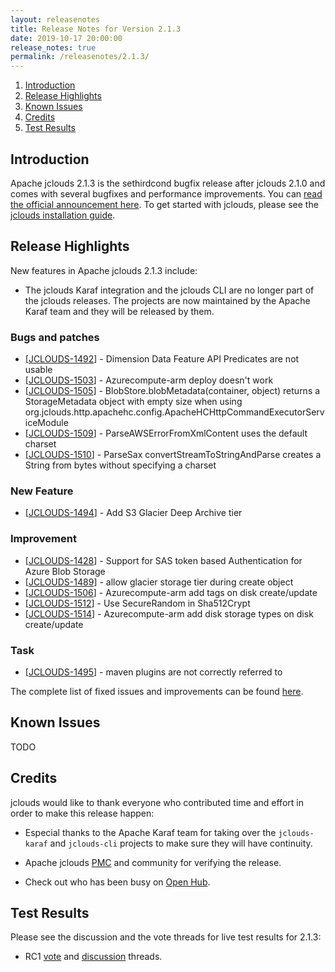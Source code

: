 ```yaml
---
layout: releasenotes
title: Release Notes for Version 2.1.3
date: 2019-10-17 20:00:00
release_notes: true
permalink: /releasenotes/2.1.3/
---
```


1. [Introduction](#intro)
1. [Release Highlights](#highlights)
1. [Known Issues](#knownissues)
1. [Credits](#credits)
1. [Test Results](#test)

## <a id="intro"></a>Introduction

Apache jclouds 2.1.3 is the sethirdcond bugfix release after jclouds 2.1.0 and comes with several bugfixes and performance improvements. 
You can [read the official announcement here](https://s.apache.org/jclouds213). To get started with jclouds, please see the [jclouds installation guide](/start/install/).

## <a id="highlights"></a>Release Highlights

New features in Apache jclouds 2.1.3 include:

* The jclouds Karaf integration and the jclouds CLI are no longer part of the jclouds releases. The projects are now
  maintained by the Apache Karaf team and they will be released by them.

### Bugs and patches
            
<ul>
<li>[<a href='https://issues.apache.org/jira/browse/JCLOUDS-1492'>JCLOUDS-1492</a>] -         Dimension Data Feature API Predicates are not usable
</li>
<li>[<a href='https://issues.apache.org/jira/browse/JCLOUDS-1503'>JCLOUDS-1503</a>] -         Azurecompute-arm deploy doesn&#39;t work
</li>
<li>[<a href='https://issues.apache.org/jira/browse/JCLOUDS-1505'>JCLOUDS-1505</a>] -         BlobStore.blobMetadata(container, object) returns a StorageMetadata object with empty size when using org.jclouds.http.apachehc.config.ApacheHCHttpCommandExecutorServiceModule
</li>
<li>[<a href='https://issues.apache.org/jira/browse/JCLOUDS-1509'>JCLOUDS-1509</a>] -         ParseAWSErrorFromXmlContent uses the default charset
</li>
<li>[<a href='https://issues.apache.org/jira/browse/JCLOUDS-1510'>JCLOUDS-1510</a>] -         ParseSax convertStreamToStringAndParse creates a String from bytes without specifying a charset
</li>
</ul>
            
### New Feature

<ul>
<li>[<a href='https://issues.apache.org/jira/browse/JCLOUDS-1494'>JCLOUDS-1494</a>] -         Add S3 Glacier Deep Archive tier
</li>
</ul>
    
### Improvement

<ul>
<li>[<a href='https://issues.apache.org/jira/browse/JCLOUDS-1428'>JCLOUDS-1428</a>] -         Support for SAS token based Authentication for Azure Blob Storage
</li>
<li>[<a href='https://issues.apache.org/jira/browse/JCLOUDS-1489'>JCLOUDS-1489</a>] -         allow glacier storage tier during create object
</li>
<li>[<a href='https://issues.apache.org/jira/browse/JCLOUDS-1506'>JCLOUDS-1506</a>] -         Azurecompute-arm add tags on disk create/update
</li>
<li>[<a href='https://issues.apache.org/jira/browse/JCLOUDS-1512'>JCLOUDS-1512</a>] -         Use SecureRandom in Sha512Crypt
</li>
<li>[<a href='https://issues.apache.org/jira/browse/JCLOUDS-1514'>JCLOUDS-1514</a>] -         Azurecompute-arm add disk storage types on disk create/update
</li>
</ul>
            
### Task

<ul>
<li>[<a href='https://issues.apache.org/jira/browse/JCLOUDS-1495'>JCLOUDS-1495</a>] -         maven plugins are not correctly referred to
</li>
</ul>

The complete list of fixed issues and improvements can be found [here](https://issues.apache.org/jira/secure/ReleaseNote.jspa?projectId=12314430&version=12344941).

## <a id="knownissues"></a> Known Issues

TODO

## <a id="credits"></a>Credits

jclouds would like to thank everyone who contributed time and effort in order to make this release happen:

* Especial thanks to the Apache Karaf team for taking over the `jclouds-karaf` and `jclouds-cli` projects to
  make sure they will have continuity.

* Apache jclouds [PMC](http://people.apache.org/committers-by-project.html#jclouds-pmc) and community for verifying the release.
* Check out who has been busy on [Open Hub](https://www.openhub.net/p/jclouds/contributors?query=&sort=latest_commit).

## <a id="test"></a>Test Results

Please see the discussion and the vote threads for live test results for 2.1.3:

* RC1 [vote](https://s.apache.org/jclouds213rc1vote) and [discussion](https://s.apache.org/jclouds213rc1discuss) threads.
